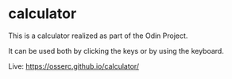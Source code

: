 # calculator

This is a calculator realized as part of the Odin Project.

It can be used both by clicking the keys or by using the keyboard.

Live: https://osserc.github.io/calculator/
